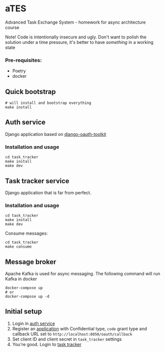 # aTES

Advanced Task Exchange System - homework for async architecture course

Note! Code is intentionally insecure and ugly. Don't want to polish the solution under a
time pressure, it's better to have _something_ in a working state

### Pre-requisites:

- Poetry
- docker

## Quick bootstrap

```shell
# will install and bootstrap everything
make install
```

## Auth service

Django application based on
[django-oauth-toolkit](https://django-oauth-toolkit.readthedocs.io/)

### Installation and usage

```
cd task_tracker
make install
make dev
```

## Task tracker service

Django application that is far from perfect.

### Installation and usage

```
cd task_tracker
make install
make dev
```

Consume messages:

```
cd task_tracker
make consume
```

## Message broker

Apache Kafka is used for async messaging. The following command will run Kafka in docker

```shell
docker-compose up
# or
docker-compose up -d
```

## Initial setup

1. Login in [auth service](http://localhost:5000/)
2. Register an [application](http://localhost:5000/o/applications/register/) with
   Confidential type, `code` grant type and callback URL set to
   `http://localhost:8050/oauth/callback`
3. Set client ID and client secret in `task_tracker` settings
4. You're good. Login to [task tracker](http://localhost:8050)
